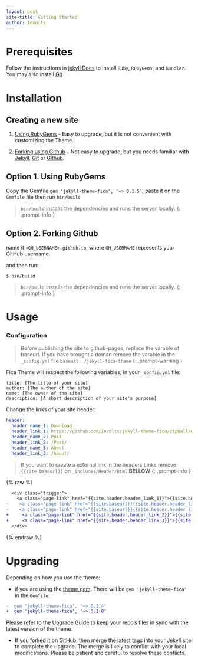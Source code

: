 ```yaml
---
layout: post
site-title: Getting Started
author: Involts
---
```


# Prerequisites

Follow the instructions in [jekyll Docs](https://jekyllrb.com/docs/installation/) to install `Ruby`, `RubyGems`, and `Bundler`. You may also install [Git](https://git-scm.com/)

# Installation

## Creating a new site

1. [Using RubyGems](https://rubygems.org/gems/jekyll-theme-fica) - Easy to upgrade, but it is not convenient with customizing the Theme.

1. [Forking using Github](https://github.com/Involts/jekyll-theme-fica/generate) - Not easy to upgrade, but you needs familiar with [Jekyll](https://jekyllrb.com), [Git](https://git-scm.com/) or [Github](https://github.com/).

## Option 1. Using RubyGems

Copy the Gemfile `gem 'jekyll-theme-fica', '~> 0.1.5'`, paste it on the `Gemfile` file then run `bin/build`

> `bin/build` installs the dependencies and runs the server locally.
{: .prompt-info }

## Option 2. Forking Github

name it `<GH_USERNAME>.github.io`, where `GH_USERNAME` represents your GitHub username.

and then run:

```
$ bin/build
```
> `bin/build` installs the dependencies and runs the server locally.
{: .prompt-info }

# Usage

### Configuration

> Before publishing the site to github-pages, replace the varable of baseurl. If you have brought a doman remove the varable in the `_config.yml` file 
`baseurl: /jekyll-fica-theme`
{: .prompt-warning }

Fica Theme will respect the following variables, in your `_config.yml` file:

```
title: [The title of your site]
author: [The auther of the site]
name: [The owner of the site]
description: [A short description of your site's purpose]
```

Change the links of your site header:

```yml
header:
  header_name_1: Download
  header_link_1: https://github.com/Involts/jekyll-theme-fica/zipball/master
  header_name_2: Post
  header_link_2: /Post/
  header_name_3: About
  header_link_3: /About/
```

 > If you want to create a external link in the headers Links remove `{{site.baseurl}}` on `_includes/Header/html` **BELLOW**
 {: .prompt-info }


{% raw %}
```diff
  <div class="trigger">
    <a class="page-link" href="{{site.header.header_link_1}}">{{site.header.header_name_1}}</a>
-    <a class="page-link" href="{{site.baseurl}}{{site.header.header_link_2}}">{{site.header.header_name_2}}<a>
-    <a class="page-link" href="{{site.baseurl}}{{site.header.header_link_3}}">{{site.header.header_name_3}}</a>
+     <a class="page-link" href="{{site.header.header_link_2}}">{{site.header.header_name_2}}</a>
+     <a class="page-link" href="{{site.header.header_link_3}}">{{site.header.header_name_3}}</a>
  </div>
  ```
{% endraw %}  

#  Upgrading
  Depending on how you use the theme:

- if you are using the [theme gem](https://rubygems.org/gems/jekyll-theme-fica). There will be `gem 'jekyll-theme-fica'` in the `Gemfile`.  

```diff
-  gem 'jekyll-theme-fica', '~> 0.1.4'
+  gem 'jekyll-theme-fica', '~> 0.1.8'
```

Please refer to the [Upgrade Guide](https://github.com/Involts/jekyll-theme-fica/wiki/Theme-Upgrade-Guide) to keep your repo’s files in sync with the latest version of the theme.

- If you [forked](https://github.com/Involts/jekyll-theme-fica/fork) it on [GitHub](https://github.com/Involts/jekyll-theme-fica), then merge the [latest tags](https://github.com/Involts/jekyll-theme-fica/tags) into your Jekyll site to complete the upgrade. The merge is likely to conflict with your local modifications. Please be patient and careful to resolve these conflicts.








